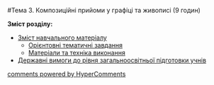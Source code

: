 <div id="hypercomments_widget" class="js-hypercomments-widget invisible"></div>

#Тема 3.  Композиційні прийоми у графіці та живописі (9 годин)

**Зміст розділу:**
*	[Зміст навчального матеріалу](zmist_navchalnoho_materialu3.md)
	*	[Орієнтовні тематичні завдання](oriientovny_tematychni_zavdannya3.md)
	*	[Матеріали та техніка виконання](materialy_ta_tekhnika_vykonannya3.md)
*	[Державні вимоги до рівня загальноосвітньої підготовки учнів](derzhavni_vymohy_do_rivnya_zahalnoosvitnoi_pidhotovky_uchnyv3.md)

<div class="js-hypercomments-container">
    <a href="http://hypercomments.com" class="hc-link" title="comments widget">comments powered by HyperComments</a>
</div>